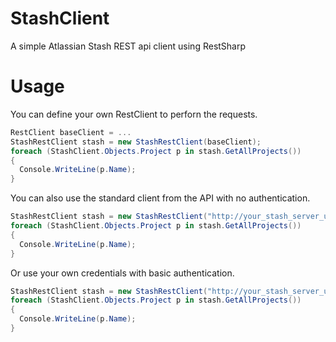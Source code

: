 # StashClient
A simple Atlassian Stash REST api client using RestSharp

# Usage
You can define your own RestClient to perforn the requests.

```c#
RestClient baseClient = ...
StashRestClient stash = new StashRestClient(baseClient);
foreach (StashClient.Objects.Project p in stash.GetAllProjects())
{
  Console.WriteLine(p.Name);
}
```

You can also use the standard client from the API with no authentication.

```c#
StashRestClient stash = new StashRestClient("http://your_stash_server_url:7990/");
foreach (StashClient.Objects.Project p in stash.GetAllProjects())
{
  Console.WriteLine(p.Name);
}
```

Or use your own credentials with basic authentication.

```c#
StashRestClient stash = new StashRestClient("http://your_stash_server_url:7990/", "username", "password");
foreach (StashClient.Objects.Project p in stash.GetAllProjects())
{
  Console.WriteLine(p.Name);
}
```
